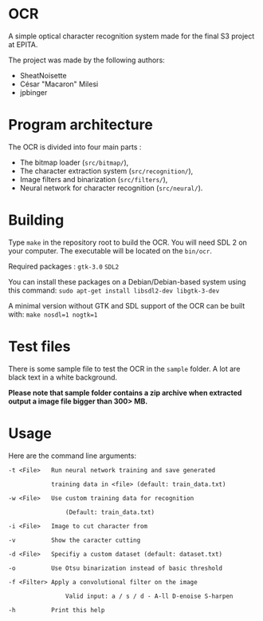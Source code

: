 # OCR
A simple optical character recognition system made for the final S3 project at
EPITA.

The project was made by the following authors:
* SheatNoisette
* César "Macaron" Milesi
* jpbinger

# Program architecture

The OCR is divided into four main parts :
* The bitmap loader (`src/bitmap/`),
* The character extraction system (`src/recognition/`),
* Image filters and binarization (`src/filters/`),
* Neural network for character recognition (`src/neural/`).

# Building
Type `make` in the repository root to build the OCR. You will need SDL 2 on your
computer. The executable will be located on the `bin/ocr`.

Required packages :
`gtk-3.0`
`SDL2`

You can install these packages on a Debian/Debian-based system using this command: 
`sudo apt-get install libsdl2-dev libgtk-3-dev`

A minimal version without GTK and SDL support of the OCR can be built with:
`make nosdl=1 nogtk=1`

# Test files
There is some sample file to test the OCR in the `sample` folder.
A lot are black text in a white background.

**Please note that sample folder contains a zip archive when extracted 
output a image file bigger than 300> MB.**

# Usage

Here are the command line arguments:

`-t <File>   Run neural network training and save generated`

`            training data in <file> (default: train_data.txt)`

`-w <File>   Use custom training data for recognition`

`                (Default: train_data.txt)`

`-i <File>   Image to cut character from`

`-v          Show the caracter cutting`

`-d <File>   Specifiy a custom dataset (default: dataset.txt)`

`-o          Use Otsu binarization instead of basic threshold`

`-f <Filter> Apply a convolutional filter on the image`

`                Valid input: a / s / d - A-ll D-enoise S-harpen`

`-h          Print this help`
